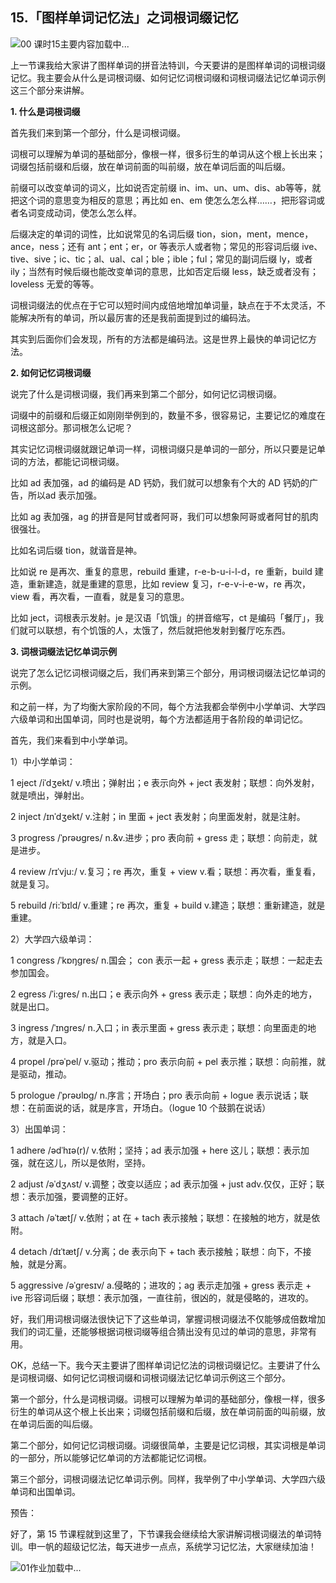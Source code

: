 ## 15.「图样单词记忆法」之词根词缀记忆
![00 课时15主要内容](https://pic2.zhimg.com/v2-e7eeb8a99a1ea40c77d142559bad8f10.webp)加载中...


上一节课我给大家讲了图样单词的拼音法特训，今天要讲的是图样单词的词根词缀记忆。我主要会从什么是词根词缀、如何记忆词根词缀和词根词缀法记忆单词示例这三个部分来讲解。


**1. 什么是词根词缀**


首先我们来到第一个部分，什么是词根词缀。


词根可以理解为单词的基础部分，像根一样，很多衍生的单词从这个根上长出来；词缀包括前缀和后缀，放在单词前面的叫前缀，放在单词后面的叫后缀。


前缀可以改变单词的词义，比如说否定前缀 in、im、un、um、dis、ab等等，就把这个词的意思变为相反的意思；再比如 en、em 使怎么怎么样……，把形容词或者名词变成动词，使怎么怎么样。


后缀决定的单词的词性，比如说常见的名词后缀 tion，sion，ment，mence，ance，ness；还有 ant；ent；er，or 等表示人或者物；常见的形容词后缀 ive、tive、sive；ic、tic；al、ual、cal；ble；ible；ful；常见的副词后缀 ly，或者 ily；当然有时候后缀也能改变单词的意思，比如否定后缀 less，缺乏或者没有；loveless 无爱的等等。


词根词缀法的优点在于它可以短时间内成倍地增加单词量，缺点在于不太灵活，不能解决所有的单词，所以最厉害的还是我前面提到过的编码法。


其实到后面你们会发现，所有的方法都是编码法。这是世界上最快的单词记忆方法。


**2. 如何记忆词根词缀**


说完了什么是词根词缀，我们再来到第二个部分，如何记忆词根词缀。


词缀中的前缀和后缀正如刚刚举例到的，数量不多，很容易记，主要记忆的难度在词根这部分。那词根怎么记呢？


其实记忆词根词缀就跟记单词一样，词根词缀只是单词的一部分，所以只要是记单词的方法，都能记词根词缀。


比如 ad 表加强，ad 的编码是 AD 钙奶，我们就可以想象有个大的 AD 钙奶的广告，所以ad 表示加强。


比如 ag 表加强，ag 的拼音是阿甘或者阿哥，我们可以想象阿哥或者阿甘的肌肉很强壮。


比如名词后缀 tion，就谐音是神。


比如说 re 是再次、重复的意思，rebuild 重建，r-e-b-u-i-l-d，re 重新，build 建造，重新建造，就是重建的意思，比如 review 复习，r-e-v-i-e-w，re 再次，view 看，再次看，一直看，就是复习的意思。


比如 ject，词根表示发射。je 是汉语「饥饿」的拼音缩写，ct 是编码「餐厅」，我们就可以联想，有个饥饿的人，太饿了，然后就把他发射到餐厅吃东西。


**3. 词根词缀法记忆单词示例**


说完了怎么记忆词根词缀之后，我们再来到第三个部分，用词根词缀法记忆单词的示例。


和之前一样，为了均衡大家阶段的不同，每个方法我都会举例中小学单词、大学四六级单词和出国单词，同时也是说明，每个方法都适用于各阶段的单词记忆。


首先，我们来看到中小学单词。


1）中小学单词：


1 eject /iˈdʒekt/ v.喷出；弹射出；e 表示向外 + ject 表发射；联想：向外发射，就是喷出，弹射出。


2 inject /ɪnˈdʒekt/ v.注射；in 里面 + ject 表发射；向里面发射，就是注射。


3 progress /ˈprəʊgres/ n.&v.进步；pro 表向前 + gress 走；联想：向前走，就是进步。


4 review /rɪˈvju:/ v.复习；re 再次，重复 + view v.看；联想：再次看，重复看，就是复习。


5 rebuild /ri:ˈbɪld/ v.重建；re 再次，重复 + build v.建造；联想：重新建造，就是重建。


2）大学四六级单词：


1 congress /ˈkɒŋgres/ n.国会； con 表示一起 + gress 表示走；联想：一起走去参加国会。


2 egress /ˈi:gres/ n.出口；e 表示向外 + gress 表示走；联想：向外走的地方，就是出口。


3 ingress /ˈɪngres/ n.入口；in 表示里面 + gress 表示走；联想：向里面走的地方，就是入口。


4 propel /prəˈpel/ v.驱动；推动；pro 表示向前 + pel 表示推；联想：向前推，就是驱动，推动。 


5 prologue /ˈprəʊlɒg/ n.序言；开场白；pro 表示向前 + logue 表示说话；联想：在前面说的话，就是序言，开场白。（logue 10 个鼓鹅在说话）


3）出国单词：


1 adhere /ədˈhɪə(r)/ v.依附；坚持；ad 表示加强 + here 这儿；联想：表示加强，就在这儿，所以是依附，坚持。


2 adjust /əˈdʒʌst/ v.调整；改变以适应；ad 表示加强 + just adv.仅仅，正好；联想：表示加强，要调整的正好。 


3 attach /əˈtætʃ/ v.依附；at 在 + tach 表示接触；联想：在接触的地方，就是依附。


4 detach /dɪˈtætʃ/ v.分离；de 表示向下 + tach 表示接触；联想：向下，不接触，就是分离。


5 aggressive /əˈgresɪv/ a.侵略的；进攻的；ag 表示走加强 + gress 表示走 + ive 形容词后缀；联想：表示加强，一直往前，很凶的，就是侵略的，进攻的。


好，我们用词根词缀法很快记下了这些单词，掌握词根词缀法不仅能够成倍数增加我们的词汇量，还能够根据词根词缀等组合猜出没有见过的单词的意思，非常有用。


OK，总结一下。我今天主要讲了图样单词记忆法的词根词缀记忆。主要讲了什么是词根词缀、如何记忆词根词缀和词根词缀法记忆单词示例这三个部分。


第一个部分，什么是词根词缀。词根可以理解为单词的基础部分，像根一样，很多衍生的单词从这个根上长出来；词缀包括前缀和后缀，放在单词前面的叫前缀，放在单词后面的叫后缀。


第二个部分，如何记忆词根词缀。词缀很简单，主要是记忆词根，其实词根是单词的一部分，所以能够记忆单词的方法都能记忆词根。


第三个部分，词根词缀法记忆单词示例。同样，我举例了中小学单词、大学四六级单词和出国单词。


预告：


好了，第 15 节课程就到这里了，下节课我会继续给大家讲解词根词缀法的单词特训。申一帆的超级记忆法，每天进步一点点，系统学习记忆法，大家继续加油！


![01作业]()加载中...

